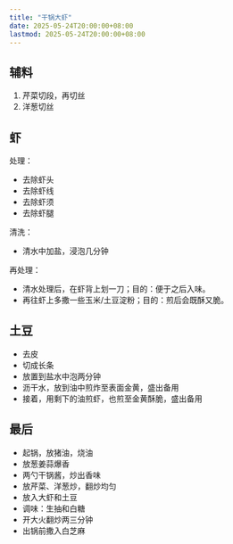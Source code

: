 ```yaml
---
title: "干锅大虾"
date: 2025-05-24T20:00:00+08:00
lastmod: 2025-05-24T20:00:00+08:00
---
```


## 辅料

1. 芹菜切段，再切丝
2. 洋葱切丝

## 虾

处理：
- 去除虾头
- 去除虾线
- 去除虾须
- 去除虾腿

清洗：
- 清水中加盐，浸泡几分钟

再处理：
- 清水处理后，在虾背上划一刀；目的：便于之后入味。
- 再往虾上多撒一些玉米/土豆淀粉；目的：煎后会既酥又脆。

## 土豆

- 去皮
- 切成长条
- 放置到盐水中泡两分钟
- 沥干水，放到油中煎炸至表面金黄，盛出备用
- 接着，用剩下的油煎虾，也煎至金黄酥脆，盛出备用

## 最后

- 起锅，放猪油，烧油
- 放葱姜蒜爆香
- 两勺干锅酱，炒出香味
- 放芹菜、洋葱炒，翻炒均匀
- 放入大虾和土豆
- 调味：生抽和白糖
- 开大火翻炒两三分钟
- 出锅前撒入白芝麻